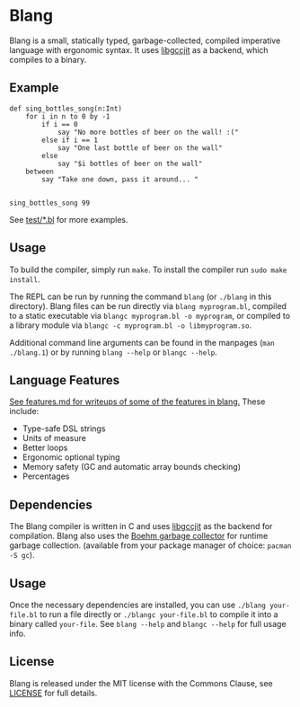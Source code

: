 # Blang

Blang is a small, statically typed, garbage-collected, compiled imperative
language with ergonomic syntax. It uses
[libgccjit](https://gcc.gnu.org/wiki/JIT) as a backend, which compiles to a
binary.

## Example

```
def sing_bottles_song(n:Int)
    for i in n to 0 by -1
        if i == 0
            say "No more bottles of beer on the wall! :("
        else if i == 1
            say "One last bottle of beer on the wall"
        else
            say "$i bottles of beer on the wall"
    between
        say "Take one down, pass it around... "


sing_bottles_song 99
```

See [test/\*.bl](test/) for more examples.

## Usage

To build the compiler, simply run `make`. To install the compiler run `sudo
make install`.

The REPL can be run by running the command `blang` (or `./blang` in this
directory). Blang files can be run directly via `blang myprogram.bl`, compiled
to a static executable via `blangc myprogram.bl -o myprogram`, or compiled to a
library module via `blangc -c myprogram.bl -o libmyprogram.so`.

Additional command line arguments can be found in the manpages (`man
./blang.1`) or by running `blang --help` or `blangc --help`.

## Language Features

[See features.md for writeups of some of the features in blang.](features.md) These include:

- Type-safe DSL strings
- Units of measure
- Better loops
- Ergonomic optional typing
- Memory safety (GC and automatic array bounds checking)
- Percentages

## Dependencies

The Blang compiler is written in C and uses
[libgccjit](https://gcc.gnu.org/onlinedocs/jit/) as the backend for
compilation. Blang also uses the [Boehm garbage
collector](https://www.hboehm.info/gc/) for runtime garbage collection.
(available from your package manager of choice: `pacman -S gc`).

## Usage

Once the necessary dependencies are installed, you can use `./blang
your-file.bl` to run a file directly or `./blangc your-file.bl` to compile it
into a binary called `your-file`. See `blang --help` and `blangc --help` for
full usage info.

## License

Blang is released under the MIT license with the Commons Clause, see
[LICENSE](LICENSE) for full details.
